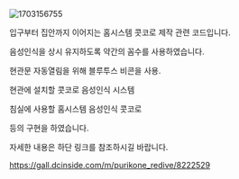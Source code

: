 ![1703156755](https://github.com/MelissaJSM/Home_System_Kokkro/assets/91932382/a4a47eb3-b0b8-4e9c-af6d-c3db3e331df4)

입구부터 집안까지 이어지는 홈시스템 콧코로 제작 관련 코드입니다.


음성인식을 상시 유지하도록 약간의 꼼수를 사용하였습니다.


현관문 자동열림을 위해 블루투스 비콘을 사용.

현관에 설치할 콧코로 음성인식 시스템

침실에 사용할 홈시스템 음성인식 콧코로

등의 구현을 하였습니다.

자세한 내용은 하단 링크를 참조하시길 바랍니다.

https://gall.dcinside.com/m/purikone_redive/8222529
